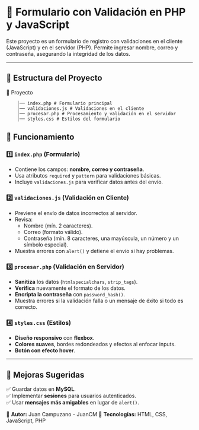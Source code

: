 # 📌 Formulario con Validación en PHP y JavaScript

Este proyecto es un formulario de registro con validaciones en el cliente (JavaScript) y en el servidor (PHP). Permite ingresar nombre, correo y contraseña, asegurando la integridad de los datos.

---

## 📂 Estructura del Proyecto

📁 Proyecto 
```
    │── index.php # Formulario principal 
    │── validaciones.js # Validaciones en el cliente 
    │── procesar.php # Procesamiento y validación en el servidor 
    │── styles.css # Estilos del formulario
```

## 🚀 Funcionamiento

### 1️⃣ `index.php` (Formulario)
- Contiene los campos: **nombre, correo y contraseña**.
- Usa atributos `required` y `pattern` para validaciones básicas.
- Incluye `validaciones.js` para verificar datos antes del envío.

### 2️⃣ `validaciones.js` (Validación en Cliente)
- Previene el envío de datos incorrectos al servidor.
- Revisa:
  - Nombre (mín. 2 caracteres).
  - Correo (formato válido).
  - Contraseña (mín. 8 caracteres, una mayúscula, un número y un símbolo especial).
- Muestra errores con `alert()` y detiene el envío si hay problemas.

### 3️⃣ `procesar.php` (Validación en Servidor)
- **Sanitiza** los datos (`htmlspecialchars`, `strip_tags`).
- **Verifica** nuevamente el formato de los datos.
- **Encripta la contraseña** con `password_hash()`.
- Muestra errores si la validación falla o un mensaje de éxito si todo es correcto.

### 4️⃣ `styles.css` (Estilos)
- **Diseño responsivo** con **flexbox**.
- **Colores suaves**, bordes redondeados y efectos al enfocar inputs.
- **Botón con efecto hover**.

---

## 📌 Mejoras Sugeridas
✅ Guardar datos en **MySQL**.  
✅ Implementar **sesiones** para usuarios autenticados.  
✅ Usar **mensajes más amigables** en lugar de `alert()`. 

🔹 **Autor:** Juan Campuzano - JuanCM
🔹 **Tecnologías:** HTML, CSS, JavaScript, PHP